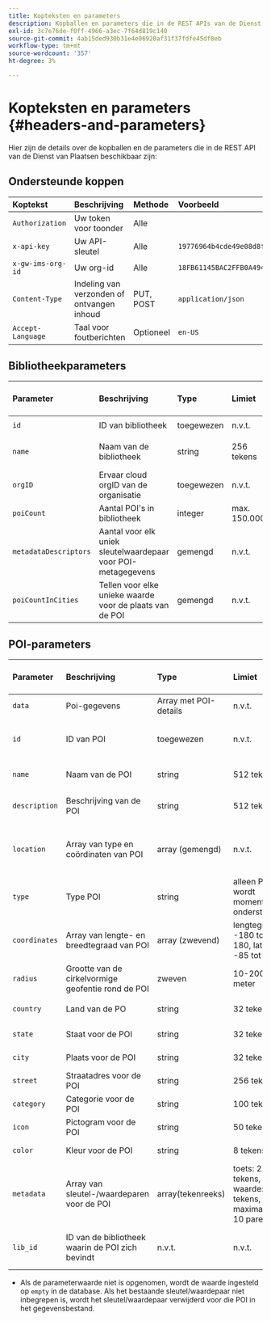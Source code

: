 ```yaml
---
title: Kopteksten en parameters
description: Kopballen en parameters die in de REST APIs van de Dienst van Plaatsen beschikbaar zijn.
exl-id: 3c7e76de-f0ff-4966-a3ec-7f64d819c140
source-git-commit: 4ab15ded930b31e4e06920af31f37fdfe45df8eb
workflow-type: tm+mt
source-wordcount: '357'
ht-degree: 3%

---
```


# Kopteksten en parameters {#headers-and-parameters}

Hier zijn de details over de kopballen en de parameters die in de REST API van de Dienst van Plaatsen beschikbaar zijn:

## Ondersteunde koppen

| Koptekst | Beschrijving | Methode | Voorbeeld |
| :--- | :--- | :--- | :--- |
| `Authorization` | Uw token voor toonder | Alle |  |
| `x-api-key` | Uw API-sleutel | Alle | `19776964b4cde49e08d8f62e5824f777b` |
| `x-gw-ims-org-id` | Uw org-id | Alle | `18FB61145BAC2FFB0A494777@AdobeOrg` |
| `Content-Type` | Indeling van verzonden of ontvangen inhoud | PUT, POST | `application/json` |
| `Accept-Language` | Taal voor foutberichten | Optioneel | `en-US` |

## Bibliotheekparameters

| Parameter | Beschrijving | Type | Limiet | Verzoek of antwoord | Voorbeeld |
| :--- | :--- | :--- | :--- | :--- | :--- |
| `id` | ID van bibliotheek | toegewezen | n.v.t. | Antwoord | `"id": "b2488788-2d2a-462b-b1a2-305272777dda"` |
| `name` | Naam van de bibliotheek | string | 256 tekens | beide, op verzoek vereist | `"name": "Amazing Places"` |
| `orgID` | Ervaar cloud orgID van de organisatie | toegewezen | n.v.t. | Antwoord | `"orgID": "777F20F55BACA09E0A495D8F@AdobeOrg"` |
| `poiCount` | Aantal POI&#39;s in bibliotheek | integer | max. 150.000 | Antwoord | `"poiCount": 25149` |
| `metadataDescriptors` | Aantal voor elk uniek sleutelwaardepaar voor POI-metagegevens | gemengd | n.v.t. | Antwoord |  |
| `poiCountInCities` | Tellen voor elke unieke waarde voor de plaats van de POI | gemengd | n.v.t. | Antwoord |  |

## POI-parameters

| Parameter | Beschrijving | Type | Limiet | Verzoek of antwoord | Voorbeeld |
| :--- | :--- | :--- | :--- | :--- | :--- |
| `data` | Poi-gegevens | Array met POI-details | n.v.t. | beide |  |
| `id` | ID van POI | toegewezen | n.v.t. | reactie | `"id": "1455462b-7f9c-4220-9f42-5bbce777a0d1"` |
| `name` | Naam van de POI | string | 512 tekens | beide, optioneel\* | `"name": "My Favorite Place"` |
| `description` | Beschrijving van de POI | string | 512 tekens | beide, optioneel\* | `"description": "This is a very good place."` |
| `location` | Array van type en coördinaten van POI | array (gemengd) | n.v.t. | beide | `"location": {"type": "Point", "coordinates": [-122.201007, 37.604713]` |
| `type` | Type POI | string | alleen Punt wordt momenteel ondersteund | beide, op verzoek vereist | `"type": "Point"` |
| `coordinates` | Array van lengte- en breedtegraad van POI | array (zwevend) | lengtegraad: -180 tot 180, latitude -85 tot 85 | beide, op verzoek vereist | `"coordinates": [-122.201007, 37.604713]` |
| `radius` | Grootte van de cirkelvormige geofentie rond de POI | zweven | 10-2000 meter | beide, op verzoek vereist | `"radius": 100` |
| `country` | Land van de PO | string | 32 tekens | beide, optioneel* | `"country": "United States"` |
| `state` | Staat voor de POI | string | 32 tekens | beide, optioneel* | `"state": "California"` |
| `city` | Plaats voor de POI | string | 32 tekens | beide, optioneel* | `"city": "San Jose"` |
| `street` | Straatadres voor de POI | string | 256 tekens | beide, optioneel* | `"street": "122 Woz Way"` |
| `category` | Categorie voor de POI | string | 100 tekens | beide, optioneel* | `"category": "cafe"` |
| `icon` | Pictogram voor de POI | string | 50 tekens | beide, optioneel* | `"icon": "star"` |
| `color` | Kleur voor de POI | string | 8 tekens | beide, optioneel* | `"color": "blue"` |
| `metadata` | Array van sleutel-/waardeparen voor de POI | array(tekenreeks) | toets: 256 tekens, waarde: 256 tekens, maximaal 10 paren | beide, optioneel* | `"metadata": {"region": "Equator"}` |
| `lib_id` | ID van de bibliotheek waarin de POI zich bevindt | n.v.t. | n.v.t. | beide, vereist | `"lib_id": "ac7a0b25-c6c2-43ba-bbc6-2b1777b80fe9"` |

* Als de parameterwaarde niet is opgenomen, wordt de waarde ingesteld op `empty` in de database. Als het bestaande sleutel/waardepaar niet inbegrepen is, wordt het sleutel/waardepaar verwijderd voor die POI in het gegevensbestand.
